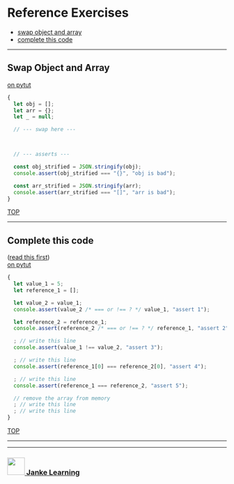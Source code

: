 # Reference Exercises

* [swap object and array](#swap-object-and-array)
* [complete this code](#complete-this-code)


---

## Swap Object and Array

[on pytut](http://www.pythontutor.com/javascript.html#code=let%20obj%20%3D%20%5B%5D%3B%0Alet%20arr%20%3D%20%7B%7D%3B%0Alet%20_%20%3D%20null%3B%0A%0A//%20swap%20the%20object%20and%20the%20array&mode=edit&origin=opt-frontend.js&py=js&rawInputLstJSON=%5B%5D)
```js
{
  let obj = [];
  let arr = {};
  let _ = null;

  // --- swap here ---



  // --- asserts ---

  const obj_strified = JSON.stringify(obj);
  console.assert(obj_strified === "{}", "obj is bad");

  const arr_strified = JSON.stringify(arr);
  console.assert(arr_strified === "[]", "arr is bad");
}
```


[TOP](#reference-exercises)

---

## Complete this code

([read this first](https://github.com/janke-learning/reference-vs-value))  
[on pytut](http://www.pythontutor.com/live.html#code=%20%20let%20value_1%20%3D%205%3B%0A%20%20let%20reference_1%20%3D%20%5B%5D%3B%0A%0A%20%20let%20value_2%20%3D%20value_1%3B%0A%20%20console.assert%28value_2%20/*%20%3D%3D%3D%20or%20!%3D%3D%20%3F%20*/%20value_1,%20%22assert%201%22%29%3B%0A%0A%20%20let%20reference_2%20%3D%20reference_1%3B%0A%20%20console.assert%28reference_2%20/*%20%3D%3D%3D%20or%20!%3D%3D%20%3F%20*/%20reference_1,%20%22assert%202%22%29%3B%0A%0A%20%20%3B%20//%20write%20this%20line%0A%20%20console.assert%28value_1%20!%3D%3D%20value_2,%20%22assert%203%22%29%3B%20%20%0A%0A%20%20%3B%20//%20write%20this%20line%0A%20%20console.assert%28reference_1%5B0%5D%20%3D%3D%3D%20reference_2%5B0%5D,%20%22assert%204%22%29%3B%0A%0A%20%20%3B%20//%20write%20this%20line%0A%20%20console.assert%28reference_1%20%3D%3D%3D%20reference_2,%20%22assert%205%22%29%3B%0A%0A%20%20//%20remove%20the%20array%20from%20memory%0A%20%20%3B%20//%20write%20this%20line%0A%20%20%3B%20//%20write%20this%20line&cumulative=false&heapPrimitives=nevernest&mode=display&origin=opt-live.js&py=js&rawInputLstJSON=%5B%5D&textReferences=false)
```js
{
  let value_1 = 5;
  let reference_1 = [];

  let value_2 = value_1;
  console.assert(value_2 /* === or !== ? */ value_1, "assert 1");

  let reference_2 = reference_1;
  console.assert(reference_2 /* === or !== ? */ reference_1, "assert 2");

  ; // write this line
  console.assert(value_1 !== value_2, "assert 3");  

  ; // write this line
  console.assert(reference_1[0] === reference_2[0], "assert 4");

  ; // write this line
  console.assert(reference_1 === reference_2, "assert 5");

  // remove the array from memory
  ; // write this line
  ; // write this line
}
```

[TOP](#reference-exercises)

___
___
### <a href="http://janke-learning.org" target="_blank"><img src="https://user-images.githubusercontent.com/18554853/50098409-22575780-021c-11e9-99e1-962787adaded.png" width="40" height="40"></img> Janke Learning</a>

